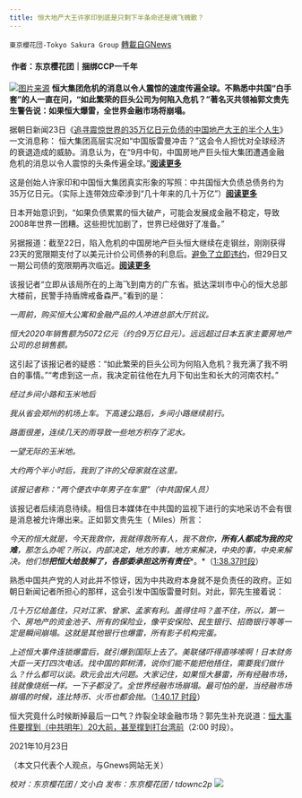 ```yaml
---
title: 恒大地产大王许家印到底是只剩下半条命还是魂飞魄散？
---
```

`東京櫻花団-Tokyo Sakura Group` [轉載自GNews](https://gnews.org/zh-hans/1613713/)

####  作者：东京樱花团｜捆绑CCP一千年
![](https://assets.gnews.org/wp-content/uploads/2021/10/pasted-image-0-17.png)[图片来源](https://www.asahi.com/articles/photo/AS20211021002089.html)
**恒大集团危机的消息以令人震惊的速度传遍全球。不熟悉中共国“白手套”的人一直在问，“如此繁荣的巨头公司为何陷入危机？”著名灭共领袖郭文贵先生警告说：如果恒大爆雷，全世界金融市场将崩塌。**

据朝日新闻23日《[追寻震惊世界的35万亿日元负债的中国地产大王的半个人生](https://www.asahi.com/articles/ASPBM5T15PBCUHBI01K.html)》一文消息称： 恒大集团高层实况如“中国版雷曼冲击？”这会令人担忧对全球经济的衰退造成的威胁。消息认为，在“9月中旬，中国房地产巨头恒大集团遭遇金融危机的消息以令人震惊的头条传遍全球。”[**阅读更多**](https://jp.wsj.com/articles/chinese-developer-defaults-pile-up-as-evergrande-contagion-spreads-11634842810)

这是创始人许家印和中国恒大集团真实形象的写照：中共国恒大负债总债务约为35万亿日元。（实际上连带效应牵涉到“几十年来的几十万亿”）[**阅读更多**](https://www.asahi.com/articles/ASPBQ7DZSPBQULFA02W.html)

日本开始意识到，“如果负债累累的恒大破产，可能会发展成金融不稳定，导致2008年世界一团糟。这些担忧加剧了，世界已经做好了准备。”

另据报道：截至22日，陷入危机的中国房地产巨头恒大继续在走钢丝，刚刚获得23天的宽限期支付了以美元计价公司债券的利息后。[避免了立即违约](https://www.asahi.com/articles/ASPBQ6QNVPBQULFA00M.html)，但29日又一期公司债的宽限期再次临近。[**阅读更多**](https://www.asahi.com/articles/ASPBQ3J8ZPBQULFA007.html)

该报记者“立即从该局所在的上海飞到南方的广东省。抵达深圳市中心的恒大总部大楼前，民警手持盾牌戒备森严。”看到的是：

*一周前，购买恒大公寓和金融产品的人冲进总部大厅抗议。*

*恒大2020年销售额为5072亿元（约合9万亿日元）。远远超过日本五家主要房地产公司的总销售额。*

这引起了该报记者的疑惑：“如此繁荣的巨头公司为何陷入危机？我充满了我不明白的事情。”“考虑到这一点，我决定前往他在九月下旬出生和长大的河南农村。”

*经过乡间小路和玉米地后*

*我从省会郑州的机场上车。下高速公路后，乡间小路继续前行。*

*路面很差，连续几天的雨导致一些地方积存了泥水。*

*一望无际的玉米地。*

*大约两个半小时后，我到了许的父母家就在这里。*

*该报记者称：“两个便衣中年男子在车里”（中共国保人员）*

该报记者后续消息待续。相信日本媒体在中共国的监视下进行的实地采访不会有很是消息被允许爆出来。正如郭文贵先生（ Miles）所言：

*今天的恒大就是，今天我救你，我就得救所有人，我不救你，****所有人都成为我的灾难****，那怎么办呢？所以，内部决定，地方的事，地方来解决，中央的事，中央来解决。他们想****把恒大给肢解了，各部委承担这所有责任****。*（[1:38.37时段](https://gtv.org/video/id=614c897242a8af3151a3c790)）

熟悉中国共产党的人对此并不惊讶，因为中共政府本身就不是负责任的政府。正如朝日新闻记者所担心的那样，这会引发中国版雷曼时刻。对此，郭先生接着说：

*几十万亿给盖住，只对江家、曾家、孟家有利。盖得住吗？盖不住，所以，第一个、房地产的资金池子、所有的保险业，像平安保险、民生银行、招商银行等等一定是瞬间崩塌。这就是其他银行也爆雷，所有影子机构完蛋。*

*上述恒大事件连锁爆雷后，就引爆到国际上去了。美联储吓得直哆嗦啊！日本财务大臣一天打四次电话。找中国的郭树清，说你们能不能把他捂住，需要我们做什么？什么都可以谈。欧元会出大问题。大家记住，如果恒大暴雷，所有经融市场，钱就像烧纸一样。一下子都没了。全世界经融市场崩塌。最可怕的是，当经融市场崩塌的时候，连比特币、火币也都会抛。*（[1:40.17 时段](https://www.gettr.com/post/pc2qvcb37b)）

恒大究竟什么时候断掉最后一口气？炸裂全球金融市场？郭先生补充说道：[恒大事件要撑到（中共明年）20大前，甚至撑到打台湾前](https://gtv.org/video/id=614c897242a8af3151a3c790)（2:00 时段）。

2021年10月23日

（本文只代表个人观点，与Gnews网站无关）

*校对：东京樱花团 / 文小白*
*发布：东京樱花团 / tdownc2p*
![](https://assets.gnews.org/wp-content/uploads/2021/08/image0-1-36.jpg)
